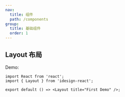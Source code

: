 ```yaml
---
nav:
  title: 组件
  path: /components
group:
  title: 基础组件
  order: 1
---
```


## Layout 布局

Demo:

```tsx
import React from 'react';
import { Layout } from 'idesign-react';

export default () => <Layout title="First Demo" />;
```
